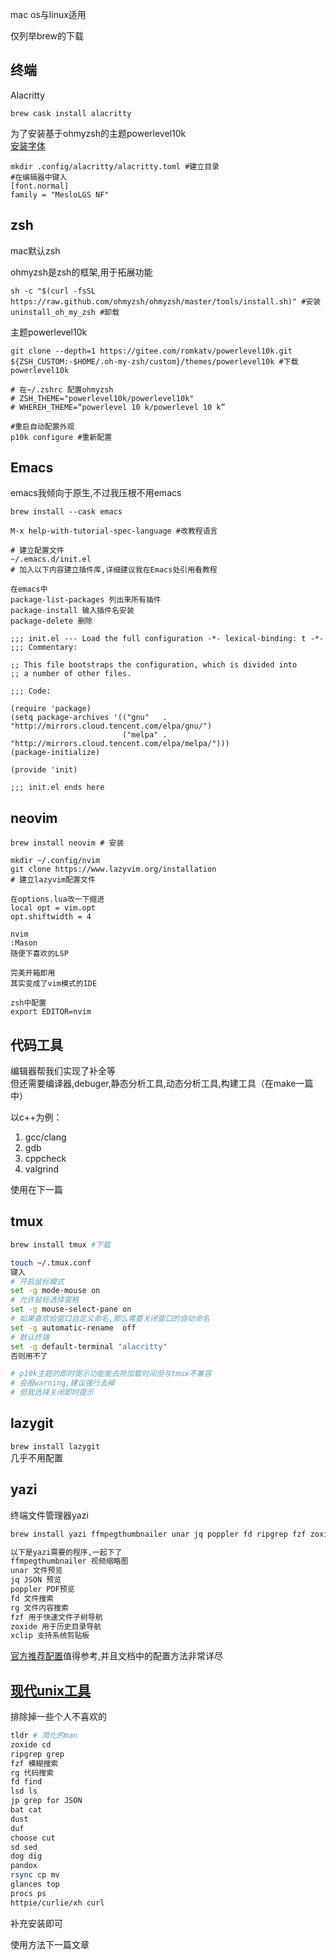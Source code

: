 mac os与linux适用

仅列举brew的下载
## 终端
Alacritty
```shell
brew cask install alacritty
```
为了安装基于ohmyzsh的主题powerlevel10k  
[安装字体](https://github.com/romkatv/powerlevel10k?tab=readme-ov-file#meslo-nerd-font-patched-for-powerlevel10k)
```shell
mkdir .config/alacritty/alacritty.toml #建立目录
#在编辑器中键入
[font.normal]
family = "MesloLGS NF"
```
## zsh
mac默认zsh

ohmyzsh是zsh的框架,用于拓展功能
```shell
sh -c "$(curl -fsSL https://raw.github.com/ohmyzsh/ohmyzsh/master/tools/install.sh)" #安装
uninstall_oh_my_zsh #卸载
```
主题powerlevel10k  
```shell
git clone --depth=1 https://gitee.com/romkatv/powerlevel10k.git ${ZSH_CUSTOM:-$HOME/.oh-my-zsh/custom}/themes/powerlevel10k #下载powerlevel10k  

# 在~/.zshrc 配置ohmyzsh
# ZSH_THEME="powerlevel10k/powerlevel10k"
# WHEREH_THEME=“powerlevel 10 k/powerlevel 10 k” 

#重启自动配置外观
p10k configure #重新配置
```
## Emacs
emacs我倾向于原生,不过我压根不用emacs
```shell
brew install --cask emacs 
```
```shell
M-x help-with-tutorial-spec-language #改教程语言

# 建立配置文件
~/.emacs.d/init.el
# 加入以下内容建立插件库,详细建议我在Emacs处引用看教程

在emacs中
package-list-packages 列出来所有插件
package-install 输入插件名安装
package-delete 删除
```
```shell
;;; init.el --- Load the full configuration -*- lexical-binding: t -*-
;;; Commentary:

;; This file bootstraps the configuration, which is divided into
;; a number of other files.

;;; Code:

(require 'package)
(setq package-archives '(("gnu"   . "http://mirrors.cloud.tencent.com/elpa/gnu/")
                         ("melpa" . "http://mirrors.cloud.tencent.com/elpa/melpa/")))
(package-initialize)

(provide 'init)

;;; init.el ends here
```
## neovim
```shell
brew install neovim # 安装 

mkdir ~/.config/nvim
git clone https://www.lazyvim.org/installation
# 建立lazyvim配置文件

在options.lua改一下缩进
local opt = vim.opt
opt.shiftwidth = 4

nvim
:Mason
随便下喜欢的LSP

完美开箱即用
其实变成了vim模式的IDE

zsh中配置
export EDITOR=nvim
```
## 代码工具
编辑器帮我们实现了补全等  
但还需要编译器,debuger,静态分析工具,动态分析工具,构建工具（在make一篇中）

以c++为例：  
1. gcc/clang  
2. gdb  
3. cppcheck  
4. valgrind  

使用在下一篇

## tmux
```bash
brew install tmux #下载

touch ~/.tmux.conf
键入
# 开启鼠标模式
set -g mode-mouse on
# 允许鼠标选择窗格
set -g mouse-select-pane on
# 如果喜欢给窗口自定义命名,那么需要关闭窗口的自动命名
set -g automatic-rename  off
# 默认终端
set -g default-terminal "alacritty"
否则用不了

# p10k主题的即时提示功能能去除加载时间但与tmux不兼容
# 会报warning,建议强行去掉
# 但我选择关闭即时提示

```
## lazygit
`brew install lazygit`  
几乎不用配置
## yazi
终端文件管理器yazi
```bash
brew install yazi ffmpegthumbnailer unar jq poppler fd ripgrep fzf zoxide tldr mcfly xclip

以下是yazi需要的程序,一起下了
ffmpegthumbnailer 视频缩略图
unar 文件预览
jq JSON 预览
poppler PDF预览
fd 文件搜索
rg 文件内容搜索
fzf 用于快速文件子树导航
zoxide 用于历史目录导航
xclip 支持系统剪贴板
```
[官方推荐配置](https://yazi-rs.github.io/docs/tips)值得参考,并且文档中的配置方法非常详尽
## [现代unix工具](https://github.com/ibraheemdev/modern-unix?tab=readme-ov-file)

排除掉一些个人不喜欢的
```bash
tldr # 简化的man
zoxide cd
ripgrep grep
fzf 模糊搜索
rg 代码搜索
fd find
lsd ls
jp grep for JSON
bat cat
dust 
duf 
choose cut
sd sed
dog dig
pandox
rsync cp mv
glances top
procs ps
httpie/curlie/xh curl
```
补充安装即可

使用方法下一篇文章

